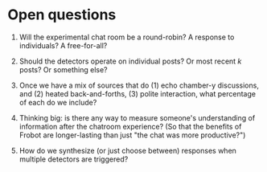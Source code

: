 # Open questions

1. Will the experimental chat room be a round-robin? A response to individuals?
    A free-for-all?

1. Should the detectors operate on individual posts? Or most recent _k_ posts?
    Or something else?

1. Once we have a mix of sources that do (1) echo chamber-y discussions, and
    (2) heated back-and-forths, (3) polite interaction, what percentage of each
    do we include?

1. Thinking big: is there any way to measure someone's understanding of
    information after the chatroom experience? (So that the benefits of Frobot
    are longer-lasting than just "the chat was more productive?")

1. How do we synthesize (or just choose between) responses when multiple
    detectors are triggered?
